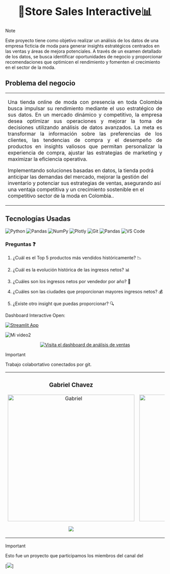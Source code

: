 <h1 align="center"><b><big>💸Store Sales Interactive📊</big></b></h1>

> [!NOTE]
> Este proyecto tiene como objetivo realizar un análisis de los datos de una empresa ficticia de moda para generar insights estratégicos centrados en las ventas y áreas de mejora potenciales. A través de un examen detallado de los datos, se busca identificar oportunidades de negocio y proporcionar recomendaciones que optimicen el rendimiento y fomenten el crecimiento en el sector de la moda. <br>

<h2>Problema del negocio</h2>

<table><tr><td> 
<p align="justify">Una tienda online de moda con presencia en toda Colombia busca impulsar su rendimiento mediante el uso estratégico de sus datos. En un mercado dinámico y competitivo, la empresa desea optimizar sus operaciones y mejorar la toma de decisiones utilizando análisis de datos avanzados. La meta es transformar la información sobre las preferencias de los clientes, las tendencias de compra y el desempeño de productos en insights valiosos que permitan personalizar la experiencia de compra, ajustar las estrategias de marketing y maximizar la eficiencia operativa.

Implementando soluciones basadas en datos, la tienda podrá anticipar las demandas del mercado, mejorar la gestión del inventario y potenciar sus estrategias de ventas, asegurando así una ventaja competitiva y un crecimiento sostenible en el competitivo sector de la moda en Colombia.. </p>
</td></tr></table>

<h2>Tecnologías Usadas</h2>

![Python](https://img.shields.io/badge/python-3670A0?style=for-the-badge&logo=python&logoColor=ffdd54)
![Pandas](https://img.shields.io/badge/pandas-%23150458.svg?style=for-the-badge&logo=pandas&logoColor=white)
![NumPy](https://img.shields.io/badge/numpy-%23013243.svg?style=for-the-badge&logo=numpy&logoColor=white)
![Plotly](https://img.shields.io/badge/Plotly-%233F4F75.svg?style=for-the-badge&logo=plotly&logoColor=white)
![Git](https://img.shields.io/badge/git-%23F05033.svg?style=for-the-badge&logo=git&logoColor=white)
![Pandas](https://img.shields.io/badge/PlotlyExpress-%23150458.svg?style=for-the-badge&logo=pandas&logoColor=white)
![VS Code](https://img.shields.io/badge/VS%20Code-007ACC?style=for-the-badge&logo=visual-studio-code&logoColor=white)

### **Preguntas** ❓

1. ¿Cuál es el Top 5 productos más vendidos históricamente? 📉

2. ¿Cuál es la evolución histórica de las ingresos netos? 📊

3. ¿Cuáles son los ingresos netos por vendedor por año? 📆

4. ¿Cuáles son las ciudades que proporcionan mayores ingresos netos? 💰

5. ¿Existe otro insight que puedas proporcionar? 🔍

Dashboard Interactive Open:

[![Streamlit App](https://static.streamlit.io/badges/streamlit_badge_black_white.svg)](https://dash-store-brazil-analytics.streamlit.app/)

![Mi video2](https://github.com/user-attachments/assets/aa8eba54-72e1-41e2-8cad-a0dae1dd8876)

<p align="center">
    <a href="https://dash-store-brazil-analytics.streamlit.app/" target="_blank">
        <img src="https://img.shields.io/badge/Visita%20el%20dashboard%20de%20an%C3%A1lisis%20de%20ventas-007bff?style=for-the-badge&logo=appveyor" alt="Visita el dashboard de análisis de ventas">
    </a>
</p>

> [!IMPORTANT]
> Trabajo colabortativo conectados por git. 


<table>
  <tr>
    <td width="30%">
      <h3 align="center">Gabriel Chavez</h3>
      <div align="center">
        <a href="https://github.com/user-attachments/assets/2b62dd21-e492-4ab1-ad52-f427ce9e0332" target="_blank">
          <img src="https://github.com/user-attachments/assets/2b62dd21-e492-4ab1-ad52-f427ce9e0332" width="400" alt="Gabriel"> 
        </a>
        <p>
           <a href="https://www.linkedin.com/feed/update/urn:li:activity:7201801202420830208/" target="_blank">
            <img src="https://img.shields.io/badge/linkedin-f8f?style=for-the-badge&logo=linkedin&logoColor=black">
          </a>
        </p>
      </div>
    </td>
      <td width="30%">
      <h3 align="center">Mario</h3>
      <div align="center">
        <a href="https://www.linkedin.com/in/mariojarellanom/" target="_blank">
          <img src="https://github.com/user-attachments/assets/60891b2f-5f1a-4b1d-a256-df9b36329abe" width="400" alt="Mario"> 
        </a>
        <p>
           <a href="https://www.linkedin.com/in/mariojarellanom/" target="_blank">
            <img src="https://img.shields.io/badge/linkedin-f93?style=for-the-badge&logo=linkedin&logoColor=black">
          </a>
        </p>
      </div>
    </td>
    <td width="30%">
      <h3 align="center">Lucel</h3>
      <div align="center">
        <a href="https://www.linkedin.com/in/luceldasilva/" target="_blank">
          <img src="https://github.com/user-attachments/assets/3f2db829-74e2-4a38-a208-5b848df0c70d" width="400" alt="Lucel">
        </a>
        <p>
          <a href="https://www.linkedin.com/in/luceldasilva/" target="_blank">
             <img src="https://img.shields.io/badge/linkedin-000080?style=for-the-badge&logo=linkedin&logoColor=black">
          </a>
        </p>
        <p></p>
      </div>
    </td>
  </tr>
</table>


> [!IMPORTANT]
> Esto fue un proyecto que participamos los miembros del canal del
> 
>[![](https://img.shields.io/youtube/channel/subscribers/UCuerQOTskuNkddcT738357g?style=for-the-badge&logo=youtube&label=Bootcamp%20Xperience)]


